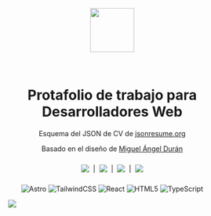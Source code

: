 <div align="center">
<img src="https://res.cloudinary.com/juanjportfolio/image/upload/v1710116381/Assets/brand/logoBrand_h9ilny.png" style="margin-bottom:2rem" height="90px" width="auto" /> 
<h1>
    Protafolio de trabajo para Desarrolladores Web
</h1>

<p>
Esquema del JSON de CV de <a href="https://jsonresume.org/schema/">jsonresume.org</a>
</p>
<p>
Basado en el diseño de <a href="https://github.com/midudev/porfolio.dev">Miguel Ángel Durán</a>


</p>
<section style="display:flex;justify-content:center; align-items:center; gap:0.5rem; margin-top:1.5rem; margin-bottom:1.5rem">
<img src="https://img.shields.io/github/last-commit/JJGarciaMartinez/Portfolio_current.svg" />
|
<img src="https://img.shields.io/github/license/JJGarciaMartinez/Portfolio_current.svg" />
|
<img src="https://img.shields.io/github/forks/JJGarciaMartinez/Portfolio_current.svg" />
|
<img src="https://img.shields.io/github/stars/JJGarciaMartinez/Portfolio_current.svg" />
</section>
</div>

<div align="center">

![Astro](https://img.shields.io/badge/Astro-E34F3a?style=for-the-badge&logo=Astro&logoColor=white)
![TailwindCSS](https://img.shields.io/badge/tailwindcss-%2338B2AC.svg?style=for-the-badge&logo=tailwind-css&logoColor=white)
![React](https://img.shields.io/badge/React-20232A?style=for-the-badge&logo=react&logoColor=61DAFB)
![HTML5](https://img.shields.io/badge/HTML5-E34F26?style=for-the-badge&logo=html5&logoColor=white)
![TypeScript](https://img.shields.io/badge/TypeScript-007ACC?style=for-the-badge&logo=typescript&logoColor=white)


</div>

<figure>
  <img src="https://res.cloudinary.com/juanjportfolio/image/upload/v1709213976/ScreenShots/563shots_so_x1yl4f.png" />
</figure>